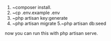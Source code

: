 1. ~composer install.
2. ~cp .env.example .env
3. ~php artisan key:generate
4. ~php artisan migrate
5.~php artisan db:seed

now you can run this with php artisan serve.
